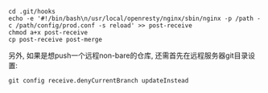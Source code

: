 ```shell
cd .git/hooks
echo -e '#!/bin/bash\n/usr/local/openresty/nginx/sbin/nginx -p /path -c /path/config/prod.conf -s reload' >> post-receive
chmod a+x post-receive
cp post-receive post-merge
```
另外, 如果是想push一个远程non-bare的仓库, 还需首先在远程服务器git目录设置:
```
git config receive.denyCurrentBranch updateInstead
```
